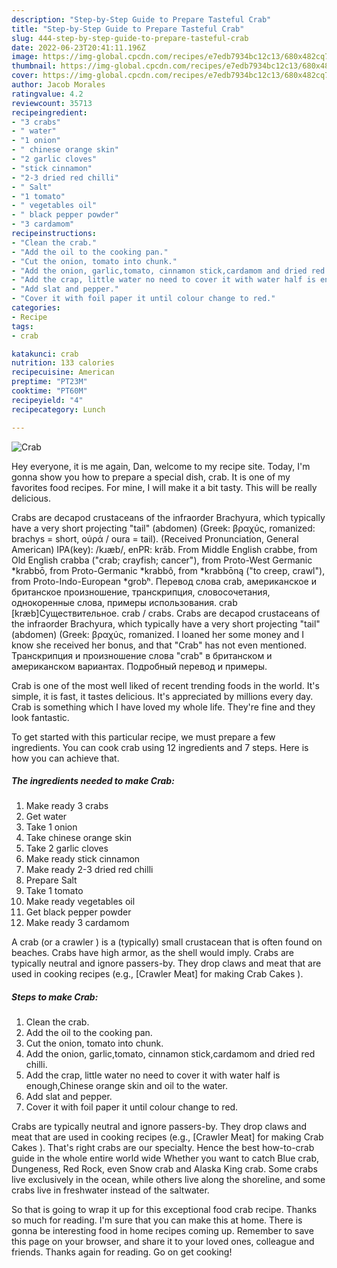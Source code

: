 ```yaml
---
description: "Step-by-Step Guide to Prepare Tasteful Crab"
title: "Step-by-Step Guide to Prepare Tasteful Crab"
slug: 444-step-by-step-guide-to-prepare-tasteful-crab
date: 2022-06-23T20:41:11.196Z
image: https://img-global.cpcdn.com/recipes/e7edb7934bc12c13/680x482cq70/crab-recipe-main-photo.jpg
thumbnail: https://img-global.cpcdn.com/recipes/e7edb7934bc12c13/680x482cq70/crab-recipe-main-photo.jpg
cover: https://img-global.cpcdn.com/recipes/e7edb7934bc12c13/680x482cq70/crab-recipe-main-photo.jpg
author: Jacob Morales
ratingvalue: 4.2
reviewcount: 35713
recipeingredient:
- "3 crabs"
- " water"
- "1 onion"
- " chinese orange skin"
- "2 garlic cloves"
- "stick cinnamon"
- "2-3 dried red chilli"
- " Salt"
- "1 tomato"
- " vegetables oil"
- " black pepper powder"
- "3 cardamom"
recipeinstructions:
- "Clean the crab."
- "Add the oil to the cooking pan."
- "Cut the onion, tomato into chunk."
- "Add the onion, garlic,tomato, cinnamon stick,cardamom and dried red chilli."
- "Add the crap, little water no need to cover it with water half is enough,Chinese orange skin and oil to the water."
- "Add slat and pepper."
- "Cover it with foil paper it until colour change to red."
categories:
- Recipe
tags:
- crab

katakunci: crab 
nutrition: 133 calories
recipecuisine: American
preptime: "PT23M"
cooktime: "PT60M"
recipeyield: "4"
recipecategory: Lunch

---
```



![Crab](https://img-global.cpcdn.com/recipes/e7edb7934bc12c13/680x482cq70/crab-recipe-main-photo.jpg)

Hey everyone, it is me again, Dan, welcome to my recipe site. Today, I'm gonna show you how to prepare a special dish, crab. It is one of my favorites food recipes. For mine, I will make it a bit tasty. This will be really delicious.

Crabs are decapod crustaceans of the infraorder Brachyura, which typically have a very short projecting &#34;tail&#34; (abdomen) (Greek: βραχύς, romanized: brachys = short, οὐρά / οura = tail). (Received Pronunciation, General American) IPA(key): /kɹæb/, enPR: krăb. From Middle English crabbe, from Old English crabba (&#34;crab; crayfish; cancer&#34;), from Proto-West Germanic *krabbō, from Proto-Germanic *krabbô, from *krabbōną (&#34;to creep, crawl&#34;), from Proto-Indo-European *grobʰ. Перевод слова crab, американское и британское произношение, транскрипция, словосочетания, однокоренные слова, примеры использования. crab [kræb]Существительное. crab / crabs. Crabs are decapod crustaceans of the infraorder Brachyura, which typically have a very short projecting &#34;tail&#34; (abdomen) (Greek: βραχύς, romanized. I loaned her some money and I know she received her bonus, and that &#34;Crab&#34; has not even mentioned. Транскрипция и произношение слова &#34;crab&#34; в британском и американском вариантах. Подробный перевод и примеры.

Crab is one of the most well liked of recent trending foods in the world. It's simple, it is fast, it tastes delicious. It's appreciated by millions every day. Crab is something which I have loved my whole life. They're fine and they look fantastic.


To get started with this particular recipe, we must prepare a few ingredients. You can cook crab using 12 ingredients and 7 steps. Here is how you can achieve that.

<!--inarticleads1-->

##### The ingredients needed to make Crab:

1. Make ready 3 crabs
1. Get  water
1. Take 1 onion
1. Take  chinese orange skin
1. Take 2 garlic cloves
1. Make ready stick cinnamon
1. Make ready 2-3 dried red chilli
1. Prepare  Salt
1. Take 1 tomato
1. Make ready  vegetables oil
1. Get  black pepper powder
1. Make ready 3 cardamom


A crab (or a crawler ) is a (typically) small crustacean that is often found on beaches. Crabs have high armor, as the shell would imply. Crabs are typically neutral and ignore passers-by. They drop claws and meat that are used in cooking recipes (e.g., [Crawler Meat] for making Crab Cakes ). 

<!--inarticleads2-->

##### Steps to make Crab:

1. Clean the crab.
1. Add the oil to the cooking pan.
1. Cut the onion, tomato into chunk.
1. Add the onion, garlic,tomato, cinnamon stick,cardamom and dried red chilli.
1. Add the crap, little water no need to cover it with water half is enough,Chinese orange skin and oil to the water.
1. Add slat and pepper.
1. Cover it with foil paper it until colour change to red.


Crabs are typically neutral and ignore passers-by. They drop claws and meat that are used in cooking recipes (e.g., [Crawler Meat] for making Crab Cakes ). That&#39;s right crabs are our specialty. Hence the best how-to-crab guide in the whole entire world wide Whether you want to catch Blue crab, Dungeness, Red Rock, even Snow crab and Alaska King crab. Some crabs live exclusively in the ocean, while others live along the shoreline, and some crabs live in freshwater instead of the saltwater. 

So that is going to wrap it up for this exceptional food crab recipe. Thanks so much for reading. I'm sure that you can make this at home. There is gonna be interesting food in home recipes coming up. Remember to save this page on your browser, and share it to your loved ones, colleague and friends. Thanks again for reading. Go on get cooking!
